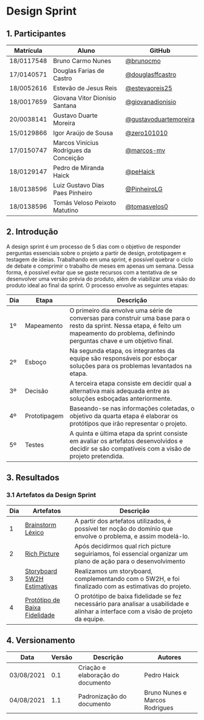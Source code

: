 # Design Sprint

## 1. Participantes

|Matrícula | Aluno | GitHub |
| -- | -- | -- |
| 18/0117548  |  Bruno Carmo Nunes | [@brunocmo](https://github.com/brunocmo) |
| 17/0140571  |  Douglas Farias de Castro | [@douglasffcastro](https://github.com/douglasffcastro) |
| 18/0052616  |  Estevão de Jesus Reis | [@estevaoreis25](https://github.com/estevaoreis25) |
| 18/0017659  |  Giovana Vitor Dionísio Santana | [@giovanadionisio](https://github.com/giovanadionisio) |
| 20/0038141  |  Gustavo Duarte Moreira | [@gustavoduartemoreira](https://github.com/gustavoduartemoreira) |
| 15/0129866  |  Igor Araújo de Sousa | [@zero101010](https://github.com/zero101010) |
| 17/0150747  |  Marcos Vinícius Rodrigues da Conceição | [@marcos-mv](https://github.com/marcos-mv) |
| 18/0129147  |  Pedro de Miranda Haick | [@peHaick](https://github.com/peHaick) |
| 18/0138596  |  Luiz Gustavo Dias Paes Pinheiro | [@PinheiroLG](https://github.com/PinheiroLG) |
| 18/0138596  |  Tomás Veloso Peixoto Matutino | [@tomasvelos0](https://github.com/tomasvelos0) |

## 2. Introdução

A design sprint é um processo de 5 dias com o objetivo de responder perguntas essenciais sobre o projeto a partir de design, prototipagem e testagem de ideias. Trabalhando em uma sprint, é possível quebrar o ciclo de debate e comprimir o trabalho de meses em apenas um semana. Dessa forma, é possível evitar que se gaste recursos com a tentativa de se desenvolver uma versão prévia do produto, além de viabilizar uma visão do produto ideal ao final da sprint. O processo envolve as seguintes etapas:


| Dia | Etapa | Descrição |
| --- | ----- | --------- |
| 1º  | Mapeamento | O primeiro dia envolve uma série de conversas para construir uma base para o resto da sprint. Nessa etapa, é feito um mapeamento do problema, definindo perguntas chave e um objetivo final. |
| 2º  | Esboço     | Na segunda etapa, os integrantes da equipe são responsáveis por esboçar soluções para os problemas levantados na etapa. |
| 3º  | Decisão    | A terceira etapa consiste em decidir qual a alternativa mais adequada entre as soluções esboçadas anteriormente. |
| 4º  | Prototipagem | Baseando-se nas informações coletadas, o objetivo da quarta etapa é elaborar os protótipos que irão representar o projeto. |
| 5º  | Testes     | A quinta e última etapa da sprint consiste em avaliar os artefatos desenvolvidos e decidir se são compatíveis com a visão de projeto pretendida. |

## 3. Resultados
### 3.1 Artefatos da Design Sprint

| Dia | Artefatos | Descrição |
| --- | --------- | ------------------ |
| 1 | <a href='/desenhoSoftwareBase/brainstorm'>Brainstorm</a> <br>  <a href='/desenhoSoftwareBase/lexico'>Léxico</a>  | A partir dos artefatos utilizados, é possível ter noção do domínio que envolve o problema, e assim modelá-lo. |
| 2 | <a href='/desenhoSoftwareBase/richPicture'>Rich Picture</a> <br>  | Após decidirmos qual rich picture seguiriamos, foi essencial organizar um plano de ação para o desenvolvimento |
| 3 | <a href='/desenhoSoftwareBase/storyboard'>Storyboard</a> <br> <a href='/desenhoSoftwareBase/5W2H'>5W2H</a> <br>  <a href='/desenhoSoftwareBase/estimativas'>Estimativas</a> | Realizamos um storyboard, complementando com o 5W2H, e foi finalizado com as estimativas do projeto. |
| 4 | <a href='/desenhoSoftwareBase/prototipo'>Protótipo de Baixa Fidelidade</a>  | O protótipo de baixa fidelidade se fez necessário para analisar a usabilidade e alinhar a interface com a visão de projeto da equipe. |

## 4. Versionamento

| Data       | Versão | Descrição                         | Autores     |
| ---------- | ------ | --------------------------------- | ----------- |
| 03/08/2021 | 0.1    | Criação e elaboração do documento | Pedro Haick |
| 04/08/2021 | 1.1    | Padronização do documento       | Bruno Nunes e Marcos Rodrigues    |
